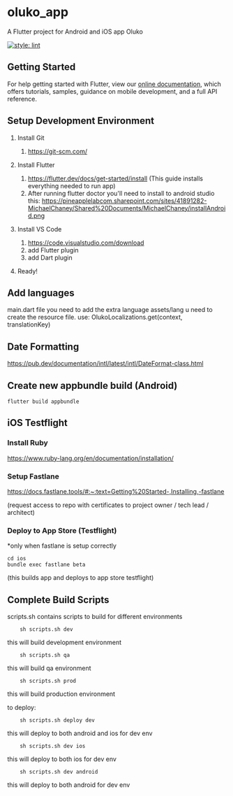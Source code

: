 # oluko_app

A Flutter project for Android and iOS app Oluko

[![style: lint](https://img.shields.io/badge/style-lint-4BC0F5.svg)](https://pub.dev/packages/lint)

## Getting Started

For help getting started with Flutter, view our
[online documentation](https://flutter.dev/docs), which offers tutorials,
samples, guidance on mobile development, and a full API reference.

## Setup Development Environment

1. Install Git
    1. <https://git-scm.com/>  
2. Install Flutter
    1. <https://flutter.dev/docs/get-started/install> (This guide installs everything needed to run app)
    2. After running flutter doctor you'll need to install to android studio this: <https://pineapplelabcom.sharepoint.com/sites/41891282-MichaelChaney/Shared%20Documents/MichaelChaney/installAndroid.png>

3. Install VS Code
    1. <https://code.visualstudio.com/download>
    2. add Flutter plugin
    3. add Dart plugin
4. Ready!

## Add languages

main.dart file you need to add the extra language
assets/lang u need to create the resource file.
use: OlukoLocalizations.get(context, translationKey)

## Date Formatting

<https://pub.dev/documentation/intl/latest/intl/DateFormat-class.html>

## Create new appbundle build (Android)

```unix
flutter build appbundle
```

## iOS Testflight

### Install Ruby

<https://www.ruby-lang.org/en/documentation/installation/>

### Setup Fastlane

<https://docs.fastlane.tools/#:~:text=Getting%20Started-,Installing,-fastlane>

(request access to repo with certificates to project owner / tech lead / architect)

### Deploy to App Store (Testflight)

*only when fastlane is setup correctly

```unix
cd ios
bundle exec fastlane beta
```

(this builds app and deploys to app store testflight)

## Complete Build Scripts

scripts.sh contains scripts to build for different environments

```unix
    sh scripts.sh dev
```

this will build development environment

```unix
    sh scripts.sh qa
```

this will build qa environment

```unix
    sh scripts.sh prod
```

this will build production environment

to deploy:

```unix
    sh scripts.sh deploy dev
```

this will deploy to both android and ios for dev env

```unix
    sh scripts.sh dev ios
```

this will deploy to both ios for dev env

```unix
    sh scripts.sh dev android
```

this will deploy to both android for dev env
